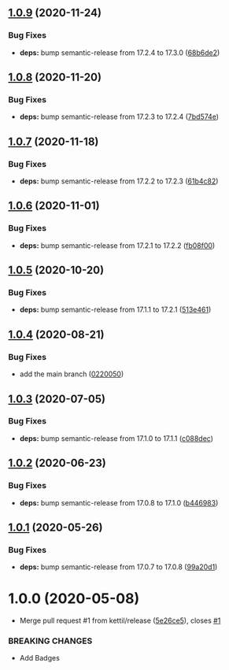 ## [1.0.9](https://github.com/kettil/semantic-release-config/compare/1.0.8...1.0.9) (2020-11-24)


### Bug Fixes

* **deps:** bump semantic-release from 17.2.4 to 17.3.0 ([68b6de2](https://github.com/kettil/semantic-release-config/commit/68b6de2be29576c1f030997fd62b7962f9fd5add))

## [1.0.8](https://github.com/kettil/semantic-release-config/compare/1.0.7...1.0.8) (2020-11-20)


### Bug Fixes

* **deps:** bump semantic-release from 17.2.3 to 17.2.4 ([7bd574e](https://github.com/kettil/semantic-release-config/commit/7bd574e710ff9a16598ed68c07172e2ed6886dcd))

## [1.0.7](https://github.com/kettil/semantic-release-config/compare/1.0.6...1.0.7) (2020-11-18)


### Bug Fixes

* **deps:** bump semantic-release from 17.2.2 to 17.2.3 ([61b4c82](https://github.com/kettil/semantic-release-config/commit/61b4c821c2e3a8f5ef23736a778a32f6b74dab5d))

## [1.0.6](https://github.com/kettil/semantic-release-config/compare/1.0.5...1.0.6) (2020-11-01)


### Bug Fixes

* **deps:** bump semantic-release from 17.2.1 to 17.2.2 ([fb08f00](https://github.com/kettil/semantic-release-config/commit/fb08f000abe0d3dafe2e48c3df05817e2ecaa7aa))

## [1.0.5](https://github.com/kettil/semantic-release-config/compare/1.0.4...1.0.5) (2020-10-20)


### Bug Fixes

* **deps:** bump semantic-release from 17.1.1 to 17.2.1 ([513e461](https://github.com/kettil/semantic-release-config/commit/513e46121322288debf3f264a66e631a0c53bce1))

## [1.0.4](https://github.com/kettil/semantic-release-config/compare/1.0.3...1.0.4) (2020-08-21)


### Bug Fixes

* add the main branch ([0220050](https://github.com/kettil/semantic-release-config/commit/0220050b1f623901b7ac3c88593ae06f8b022fbf))

## [1.0.3](https://github.com/kettil/semantic-release-config/compare/1.0.2...1.0.3) (2020-07-05)


### Bug Fixes

* **deps:** bump semantic-release from 17.1.0 to 17.1.1 ([c088dec](https://github.com/kettil/semantic-release-config/commit/c088dec2b48b2a9df1e2108dc2cb99362d4a88ac))

## [1.0.2](https://github.com/kettil/semantic-release-config/compare/1.0.1...1.0.2) (2020-06-23)


### Bug Fixes

* **deps:** bump semantic-release from 17.0.8 to 17.1.0 ([b446983](https://github.com/kettil/semantic-release-config/commit/b446983b080affed2ed010b63a62056673bd3ee5))

## [1.0.1](https://github.com/kettil/semantic-release-config/compare/1.0.0...1.0.1) (2020-05-26)


### Bug Fixes

* **deps:** bump semantic-release from 17.0.7 to 17.0.8 ([99a20d1](https://github.com/kettil/semantic-release-config/commit/99a20d186081b9e8de3dcd9275d446df6f576411))

# 1.0.0 (2020-05-08)


* Merge pull request #1 from kettil/release ([5e26ce5](https://github.com/kettil/semantic-release-config/commit/5e26ce54271f551eac74b11e54a7ab57d22b66bb)), closes [#1](https://github.com/kettil/semantic-release-config/issues/1)


### BREAKING CHANGES

* Add Badges
